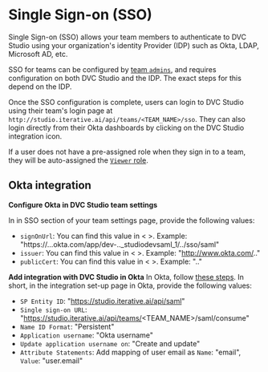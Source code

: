 # Single Sign-on (SSO)

Single Sign-on (SSO) allows your team members to authenticate to DVC Studio
using your organization's identity Provider (IDP) such as Okta, LDAP, Microsoft
AD, etc.

SSO for teams can be configured by [team `admins`](#roles), and requires
configuration on both DVC Studio and the IDP. The exact steps for this depend on
the IDP.

Once the SSO configuration is complete, users can login to DVC Studio using
their team's login page at
`http://studio.iterative.ai/api/teams/<TEAM_NAME>/sso`. They can also login
directly from their Okta dashboards by clicking on the DVC Studio integration
icon.

<!-- TODO: Add gif/video -->

If a user does not have a pre-assigned role when they sign in to a team, they
will be auto-assigned the [`Viewer` role](#roles).

## Okta integration

**Configure Okta in DVC Studio team settings**

In in SSO section of your team settings page, provide the following values:

- `signOnUrl`: You can find this value in < >. Example:
  "https://...okta.com/app/dev-..\_studiodevsaml_1/../sso/saml"
- `issuer`: You can find this value in < >. Example: "http://www.okta.com/.."
- `publicCert`: You can find this value in < >. Example: ".."

<!-- TODO: Add screenshot/gif/video -->

**Add integration with DVC Studio in Okta** In Okta, follow
[these steps](https://developer.okta.com/docs/guides/build-sso-integration/saml2/main/#create-your-integration-in-okta).
In short, in the integration set-up page in Okta, provide the following values:

- `SP Entity ID`: "https://studio.iterative.ai/api/saml"
- `Single sign-on URL`:
  "https://studio.iterative.ai/api/teams/<TEAM_NAME>/saml/consume"
- `Name ID Format`: "Persistent"
- `Application username`: "Okta username"
- `Update application username on`: "Create and update"
- `Attribute Statements`: Add mapping of user email as `Name`: "email", `Value`:
  "user.email"

<!-- TODO: Add screenshot/gif/video -->
